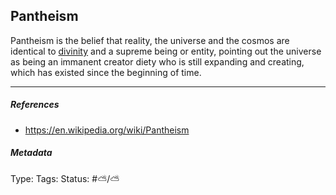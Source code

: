 ## Pantheism

Pantheism is the belief that reality, the universe and the cosmos are identical to [divinity]() and a supreme being or entity, pointing out the universe as being an immanent creator diety who is still expanding and creating, which has existed since the beginning of time.

---

##### References

* https://en.wikipedia.org/wiki/Pantheism

##### Metadata

Type: 
Tags:
Status: #⛅️/⛅️
